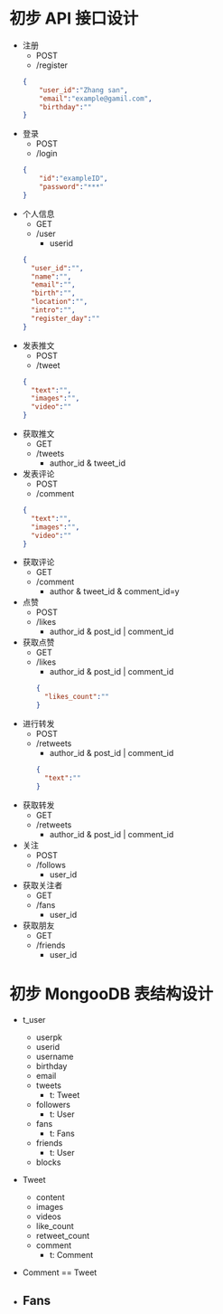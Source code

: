 # 初步 API 接口设计
- 注册
  - POST
  - /register
  ```json
  {
      "user_id":"Zhang san",
      "email":"example@gamil.com",
      "birthday":""
  }
  ```
- 登录
  - POST
  - /login
  ```json
  {
      "id":"exampleID",
      "password":"***"
  }
  ```
- 个人信息
  - GET
  - /user
    - userid
  ```json
  {
    "user_id":"",
    "name":"",
    "email":"",
    "birth":"",
    "location":"",
    "intro":"",
    "register_day":""
  }
  ```
- 发表推文
  - POST
  - /tweet
  ```json
  {
    "text":"",
    "images":"",
    "video":""
  }
  ```
- 获取推文
  - GET 
  - /tweets
    - author_id & tweet_id
- 发表评论
  - POST
  - /comment
  ```json
  {
    "text":"",
    "images":"",
    "video":""
  }
  ```
- 获取评论
  - GET
  - /comment
    - author & tweet_id & comment_id=y
- 点赞
  - POST
  - /likes
    - author_id & post_id | comment_id
- 获取点赞
  - GET
  - /likes
    - author_id & post_id | comment_id
    ```json
    {
      "likes_count":""
    }
    ```
- 进行转发
  - POST
  - /retweets
    - author_id & post_id | comment_id
    ```json
    {
      "text":""
    }
    ```
- 获取转发
  - GET
  - /retweets
    - author_id & post_id | comment_id
- 关注
  - POST
  - /follows
    - user_id
- 获取关注者
  - GET
  - /fans
    - user_id
- 获取朋友
  - GET
  - /friends
    - user_id

# 初步 MongooDB 表结构设计
- t_user
  - userpk
  - userid
  - username
  - birthday
  - email
  - tweets
    - t: Tweet
  - followers
    - t: User
  - fans
    - t: Fans
  - friends
    - t: User
  - blocks

- Tweet
  - content
  - images
  - videos
  - like_count
  - retweet_count
  - comment
    - t: Comment
- Comment == Tweet

- Fans
  - 

